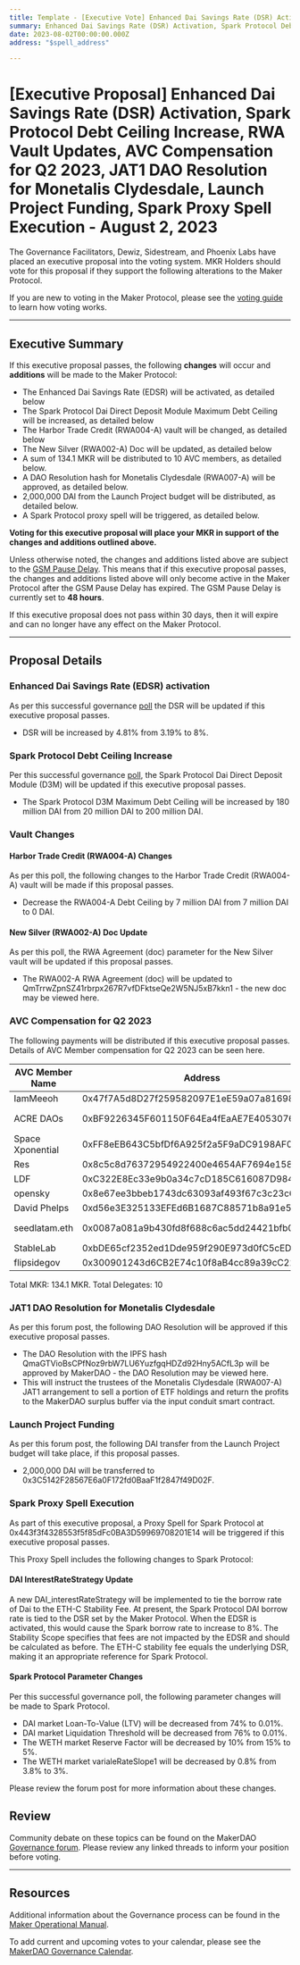 ```yaml
---
title: Template - [Executive Vote] Enhanced Dai Savings Rate (DSR) Activation, Spark Protocol Debt Ceiling Increase, Vault Changes, AVC Compensation for Q2 2023, JAT1 DAO Resolution for Monetalis Clydesdale, Launch Project Funding, Spark Proxy Spell Execution - August 2, 2023
summary: Enhanced Dai Savings Rate (DSR) Activation, Spark Protocol Debt Ceiling Increase, RWA Vault Updates, AVC Compensation for Q2 2023, JAT1 DAO Resolution for Monetalis Clydesdale, Launch Project Funding, Spark Proxy Spell Execution
date: 2023-08-02T00:00:00.000Z
address: "$spell_address"

---
```

# [Executive Proposal] Enhanced Dai Savings Rate (DSR) Activation, Spark Protocol Debt Ceiling Increase, RWA Vault Updates, AVC Compensation for Q2 2023, JAT1 DAO Resolution for Monetalis Clydesdale, Launch Project Funding, Spark Proxy Spell Execution - August 2, 2023

The Governance Facilitators, Dewiz, Sidestream, and Phoenix Labs have placed an executive proposal into the voting system. MKR Holders should vote for this proposal if they support the following alterations to the Maker Protocol.

If you are new to voting in the Maker Protocol, please see the [voting guide](https://manual.makerdao.com/governance/voting-in-makerdao/on-chain-governance) to learn how voting works.

---

## Executive Summary

If this executive proposal passes, the following **changes** will occur and **additions** will be made to the Maker Protocol:
- The Enhanced Dai Savings Rate (EDSR) will be activated, as detailed below
- The Spark Protocol Dai Direct Deposit Module Maximum Debt Ceiling will be increased, as detailed below
- The Harbor Trade Credit (RWA004-A) vault will be changed, as detailed below
- The New Silver (RWA002-A) Doc will be updated, as detailed below
- A sum of 134.1 MKR will be distributed to 10 AVC members, as detailed below.
- A DAO Resolution hash for Monetalis Clydesdale (RWA007-A) will be approved, as detailed below.
- 2,000,000 DAI from the Launch Project budget will be distributed, as detailed below.
- A Spark Protocol proxy spell will be triggered, as detailed below.


**Voting for this executive proposal will place your MKR in support of the changes and additions outlined above.**

Unless otherwise noted, the changes and additions listed above are subject to the [GSM Pause Delay](https://manual.makerdao.com/parameter-index/core/param-gsm-pause-delay). This means that if this executive proposal passes, the changes and additions listed above will only become active in the Maker Protocol after the GSM Pause Delay has expired. The GSM Pause Delay is currently set to **48 hours**.

If this executive proposal does not pass within 30 days, then it will expire and can no longer have any effect on the Maker Protocol.


---

## Proposal Details

### Enhanced Dai Savings Rate (EDSR) activation
As per this successful governance [poll](https://vote.makerdao.com/polling/QmcTRPLx) the DSR will be updated if this executive proposal passes.
- DSR will be increased by 4.81% from 3.19% to 8%.


### Spark Protocol Debt Ceiling Increase
Per this successful governance [poll](https://vote.makerdao.com/polling/QmSLj3HS), the Spark Protocol Dai Direct Deposit Module (D3M) will be updated if this executive proposal passes.

- The Spark Protocol D3M Maximum Debt Ceiling will be increased by 180 million DAI from 20 million DAI to 200 million DAI.

### Vault Changes

#### Harbor Trade Credit (RWA004-A) Changes
As per this poll, the following changes to the Harbor Trade Credit (RWA004-A) vault will be made if this proposal passes.
- Decrease the RWA004-A Debt Ceiling by 7 million DAI from 7 million DAI to 0 DAI.

#### New Silver (RWA002-A) Doc Update
As per this poll, the RWA Agreement (doc) parameter for the New Silver vault will be updated if this proposal passes.
- The RWA002-A RWA Agreement (doc) will be updated to QmTrrwZpnSZ41rbrpx267R7vfDFktseQe2W5NJ5xB7kkn1 - the new doc may be viewed here.

### AVC Compensation for Q2 2023
The following payments will be distributed if this executive proposal passes. Details of AVC Member compensation for Q2 2023 can be seen here. 

| AVC Member Name	| Address	|  AVC | MKR Amt|
|-------------|--------------------------------------------------------------------------------------------------|-----------|------|
| IamMeeoh|	0x47f7A5d8D27f259582097E1eE59a07a816982AE9|	KISS |	14.9|
|ACRE DAOs|	0xBF9226345F601150F64Ea4fEaAE7E40530763cbd|	Regnerative Finance|	14.9|
|Space Xponential|	0xFF8eEB643C5bfDf6A925f2a5F9aDC9198AF07b78|	Regnerative Finance|	11.92|
|Res|	0x8c5c8d76372954922400e4654AF7694e158AB784|	Resiliency|	14.9|
|LDF|	0xC322E8Ec33e9b0a34c7cD185C616087D9842ad50|	Composable|	11.92|
|opensky|	0x8e67ee3bbeb1743dc63093af493f67c3c23c6f04|	Composable|	14.9|
|David Phelps|	0xd56e3E325133EFEd6B1687C88571b8a91e517ab0|	Composable|	8.94|
|seedlatam.eth|	0x0087a081a9b430fd8f688c6ac5dd24421bfb060d|	Sovereign Finance|	11.92|
|StableLab|	0xbDE65cf2352ed1Dde959f290E973d0fC5cEDFD08|	Growth|	14.9|
|flipsidegov|	0x300901243d6CB2E74c10f8aB4cc89a39cC222a29|	Growth|	14.9|

Total MKR: 134.1 MKR.
Total Delegates: 10

### JAT1 DAO Resolution for Monetalis Clydesdale
As per this forum post, the following DAO Resolution will be approved if this executive proposal passes.
- The DAO Resolution with the IPFS hash QmaGTVioBsCPfNoz9rbW7LU6YuzfgqHDZd92Hny5ACfL3p will be approved by MakerDAO - the DAO Resolution may be viewed here.
- This will instruct the trustees of the Monetalis Clydesdale (RWA007-A) JAT1 arrangement to sell a portion of ETF holdings and return the profits to the MakerDAO surplus buffer via the input conduit smart contract.

### Launch Project Funding
As per this forum post, the following DAI transfer from the Launch Project budget will take place, if this proposal passes.
- 2,000,000 DAI will be transferred to 0x3C5142F28567E6a0F172fd0BaaF1f2847f49D02F.

### Spark Proxy Spell Execution
As part of this executive proposal, a Proxy Spell for Spark Protocol at 0x443f3f4328553f5f85dFc0BA3D59969708201E14 will be triggered if this executive proposal passes.

This Proxy Spell includes the following changes to Spark Protocol:

#### DAI InterestRateStrategy Update
A new DAI_interestRateStrategy will be implemented to tie the borrow rate of Dai to the ETH-C Stability Fee. At present, the Spark Protocol DAI borrow rate is tied to the DSR set by the Maker Protocol. When the EDSR is activated, this would cause the Spark borrow rate to increase to 8%. The Stability Scope specifies that fees are not impacted by the EDSR and should be calculated as before. The ETH-C stability fee equals the underlying DSR, making it an appropriate reference for Spark Protocol.

#### Spark Protocol Parameter Changes
Per this successful governance poll, the following parameter changes will be made to Spark Protocol.

- DAI market Loan-To-Value (LTV) will be decreased from 74% to 0.01%.
- DAI market Liquidation Threshold will be decreased from 76% to 0.01%.
- The WETH market Reserve Factor will be decreased by 10% from 15% to 5%.
- The WETH market varialeRateSlope1 will be decreased by 0.8% from 3.8% to 3%.

Please review the forum post for more information about these changes.

## Review

Community debate on these topics can be found on the MakerDAO [Governance forum](https://forum.makerdao.com/). Please review any linked threads to inform your position before voting.

---

## Resources

Additional information about the Governance process can be found in the [Maker Operational Manual](https://manual.makerdao.com).

To add current and upcoming votes to your calendar, please see the [MakerDAO Governance Calendar](https://manual.makerdao.com/makerdao/calendars/governance-calendar).
